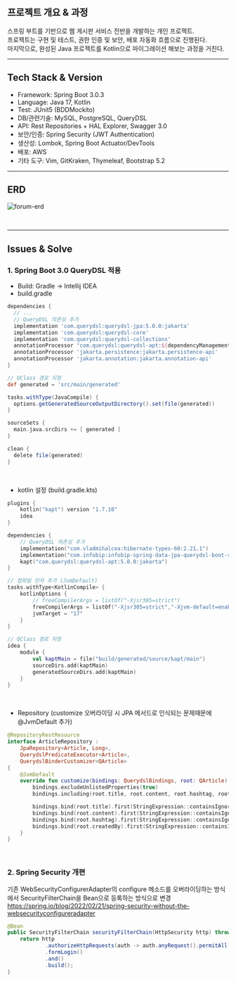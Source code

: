 ## 프로젝트 개요 & 과정
스프링 부트를 기반으로 웹 게시판 서비스 전반을 개발하는 개인 프로젝트. <br/>
프로젝트는 구현 및 테스트, 권한 인증 및 보안, 배포 자동화 흐름으로 진행된다. <br/>
마지막으로, 완성된 Java 프로젝트를 Kotlin으로 마이그레이션 해보는 과정을 거친다.

---
## Tech Stack & Version
- Framework: Spring Boot 3.0.3
- Language: Java 17, Kotlin
- Test: JUnit5 (BDDMockito)
- DB/관련기술: MySQL, PostgreSQL, QueryDSL
- API: Rest Repositories + HAL Explorer, Swagger 3.0
- 보안/인증: Spring Security (JWT Authentication)
- 생산성: Lombok, Spring Boot Actuator/DevTools
- 배포: AWS
- 기타 도구: Vim, GitKraken, Thymeleaf, Bootstrap 5.2

---

## ERD
![forum-erd](https://user-images.githubusercontent.com/95991654/224528500-f01aa2b4-d204-4643-af02-8d275aeae4d7.svg)

<br/>

---

## Issues & Solve
### 1. Spring Boot 3.0 QueryDSL 적용
- Build: Gradle -> Intellij IDEA
- build.gradle

```groovy
dependencies {
  // ...
  // QueryDSL 의존성 추가
  implementation 'com.querydsl:querydsl-jpa:5.0.0:jakarta'
  implementation 'com.querydsl:querydsl-core'
  implementation 'com.querydsl:querydsl-collections'
  annotationProcessor "com.querydsl:querydsl-apt:${dependencyManagement.importedProperties['querydsl.version']}:jakarta"
  annotationProcessor 'jakarta.persistence:jakarta.persistence-api'
  annotationProcessor 'jakarta.annotation:jakarta.annotation-api'
}

// QClass 경로 지정
def generated = 'src/main/generated'

tasks.withType(JavaCompile) {
  options.getGeneratedSourceOutputDirectory().set(file(generated))
}

sourceSets {
  main.java.srcDirs += [ generated ]
}

clean {
  delete file(generated)
}
```

<br/>

- kotlin 설정 (build.gradle.kts)
```kotlin
plugins {
    kotlin("kapt") version "1.7.10"
    idea
}

dependencies {
    // QueryDSL 의존성 추가
    implementation("com.vladmihalcea:hibernate-types-60:2.21.1")
    implementation("com.infobip:infobip-spring-data-jpa-querydsl-boot-starter:8.1.0")
    kapt("com.querydsl:querydsl-apt:5.0.0:jakarta")
}

// 컴파일 인자 추가 (JvmDefault)
tasks.withType<KotlinCompile> {
    kotlinOptions {
        // freeCompilerArgs = listOf("-Xjsr305=strict")
        freeCompilerArgs = listOf("-Xjsr305=strict","-Xjvm-default=enable")
        jvmTarget = "17"
    }
}

// QClass 경로 지정
idea {
    module {
        val kaptMain = file("build/generated/source/kapt/main")
        sourceDirs.add(kaptMain)
        generatedSourceDirs.add(kaptMain)
    }
}
```

<br/>

- Repository (customize 오버라이딩 시 JPA 메서드로 인식되는 문제때문에 @JvmDefault 추가)
```kotlin
@RepositoryRestResource
interface ArticleRepository :
    JpaRepository<Article, Long>,
    QuerydslPredicateExecutor<Article>,
    QuerydslBinderCustomizer<QArticle>
{
    @JvmDefault
    override fun customize(bindings: QuerydslBindings, root: QArticle): Unit {
        bindings.excludeUnlistedProperties(true)
        bindings.including(root.title, root.content, root.hashtag, root.createdBy)

        bindings.bind(root.title).first(StringExpression::containsIgnoreCase)
        bindings.bind(root.content).first(StringExpression::containsIgnoreCase)
        bindings.bind(root.hashtag).first(StringExpression::containsIgnoreCase)
        bindings.bind(root.createdBy).first(StringExpression::containsIgnoreCase)
    }
}
```

<br/>

### 2. Spring Security 개편
기존 WebSecurityConfigurerAdapter의 configure 메소드를 오버라이딩하는 방식에서 
SecurityFilterChain을 Bean으로 등록하는 방식으로 변경 <br/>
https://spring.io/blog/2022/02/21/spring-security-without-the-websecurityconfigureradapter
```java
@Bean
public SecurityFilterChain securityFilterChain(HttpSecurity http) throws Exception {
    return http
            .authorizeHttpRequests(auth -> auth.anyRequest().permitAll())
            .formLogin()
            .and()
            .build();
}
```
